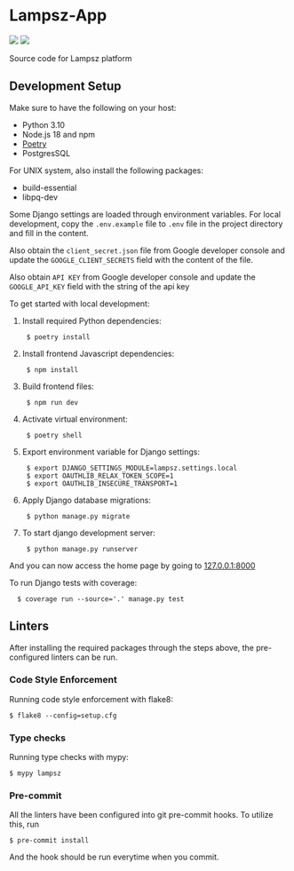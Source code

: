 # Lampsz-App
<a href="https://codeclimate.com/repos/6348a9d30d3b0937b1017e79/maintainability"><img src="https://api.codeclimate.com/v1/badges/fefdef0a14382b0e1d4a/maintainability" /></a>
<a href="https://codeclimate.com/repos/6348a9d30d3b0937b1017e79/test_coverage"><img src="https://api.codeclimate.com/v1/badges/fefdef0a14382b0e1d4a/test_coverage" /></a>

Source code for Lampsz platform

## Development Setup

Make sure to have the following on your host:

- Python 3.10
- Node.js 18 and npm
- [Poetry](https://python-poetry.org/docs/)
- PostgresSQL

For UNIX system, also install the following packages:

- build-essential
- libpq-dev

Some Django settings are loaded through environment variables. For local
development, copy the `.env.example` file to `.env` file in the project
directory and fill in the content.

Also obtain the `client_secret.json` file from Google developer console and update the `GOOGLE_CLIENT_SECRETS` field with the content of the file.

Also obtain `API KEY` from Google developer console and update the
`GOOGLE_API_KEY` field with the string of the api key

To get started with local development:

1. Install required Python dependencies:

        $ poetry install

2. Install frontend Javascript dependencies:

        $ npm install

3. Build frontend files:

        $ npm run dev

4. Activate virtual environment:

        $ poetry shell

5. Export environment variable for Django settings:

        $ export DJANGO_SETTINGS_MODULE=lampsz.settings.local
        $ export OAUTHLIB_RELAX_TOKEN_SCOPE=1
        $ export OAUTHLIB_INSECURE_TRANSPORT=1

6. Apply Django database migrations:

        $ python manage.py migrate

7. To start django development server:

        $ python manage.py runserver

And you can now access the home page by going
to [127.0.0.1:8000](http://127.0.0.1:8000/)

To run Django tests with coverage:

      $ coverage run --source='.' manage.py test


## Linters

After installing the required packages through the steps above, the
pre-configured linters can be run.

### Code Style Enforcement

Running code style enforcement with flake8:

    $ flake8 --config=setup.cfg

### Type checks

Running type checks with mypy:

    $ mypy lampsz

### Pre-commit

All the linters have been configured into git pre-commit hooks. To utilize this,
run

    $ pre-commit install

And the hook should be run everytime when you commit.

